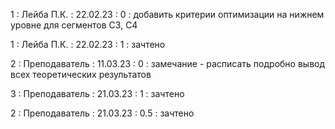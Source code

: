 1 : Лейба П.К. : 22.02.23 : 0 : добавить критерии оптимизации на нижнем уровне для сегментов C3, C4

1 : Лейба П.К. : 22.02.23 : 1 : зачтено

2 : Преподаватель : 11.03.23 : 0 : замечание - расписать подробно вывод всех теоретических результатов

3 : Преподаватель : 21.03.23 : 1 : зачтено

2 : Преподаватель : 21.03.23 : 0.5 : зачтено
